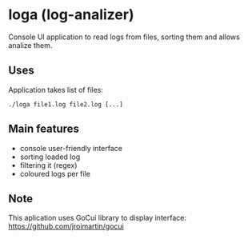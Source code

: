 # loga (log-analizer)
Console UI application to read logs from files, sorting them and allows analize them.

## Uses
Application takes list of files:
```
./loga file1.log file2.log [...]
```
## Main features
* console user-friendly interface
* sorting loaded log
* filtering it (regex)
* coloured logs per file

## Note
This aplication uses GoCui library to display interface: https://github.com/jroimartin/gocui

